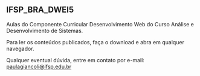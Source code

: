 ## IFSP_BRA_DWEI5

Aulas do Componente Curricular Desenvolvimento Web do Curso Análise e Desenvolvimento de Sistemas.

Para ler os conteúdos publicados, faça o download e abra em qualquer navegador.

Qualquer eventual dúvida, entre em contato por e-mail: paulagiancoli@ifsp.edu.br
